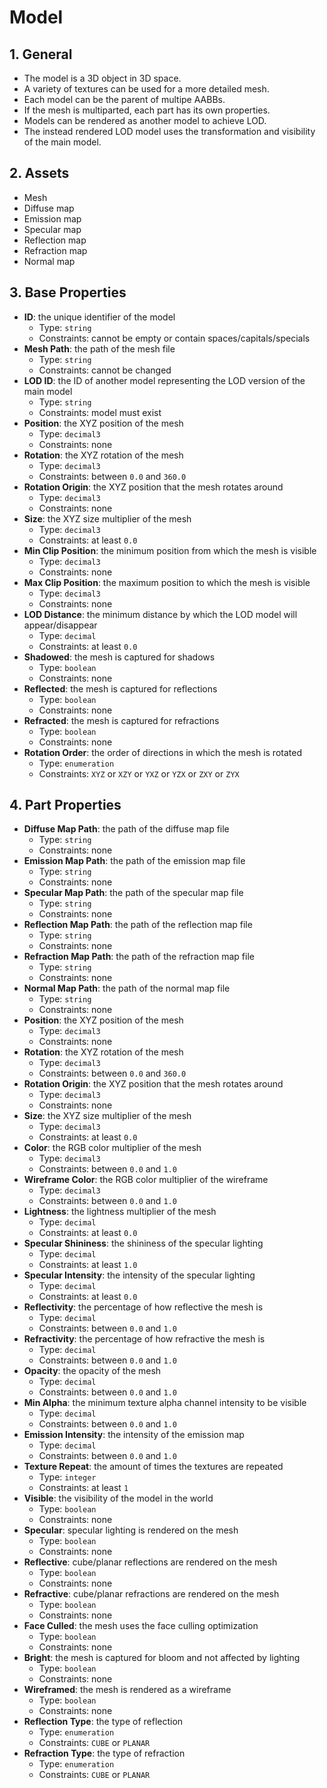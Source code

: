 # Model

## 1. General

- The model is a 3D object in 3D space.
- A variety of textures can be used for a more detailed mesh.
- Each model can be the parent of multipe AABBs.
- If the mesh is multiparted, each part has its own properties.
- Models can be rendered as another model to achieve LOD.
- The instead rendered LOD model uses the transformation and visibility of the main model.

## 2. Assets

- Mesh
- Diffuse map
- Emission map
- Specular map
- Reflection map
- Refraction map
- Normal map

## 3. Base Properties

- **ID**: the unique identifier of the model
  - Type: `string`
  - Constraints: cannot be empty or contain spaces/capitals/specials
- **Mesh Path**: the path of the mesh file
  - Type: `string`
  - Constraints: cannot be changed
- **LOD ID**: the ID of another model representing the LOD version of the main model
  - Type: `string`
  - Constraints: model must exist
- **Position**: the XYZ position of the mesh
  - Type: `decimal3`
  - Constraints: none
- **Rotation**: the XYZ rotation of the mesh
  - Type: `decimal3`
  - Constraints: between `0.0` and `360.0`
- **Rotation Origin**: the XYZ position that the mesh rotates around
  - Type: `decimal3`
  - Constraints: none
- **Size**: the XYZ size multiplier of the mesh
  - Type: `decimal3`
  - Constraints: at least `0.0`
- **Min Clip Position**: the minimum position from which the mesh is visible
  - Type: `decimal3`
  - Constraints: none
- **Max Clip Position**: the maximum position to which the mesh is visible
  - Type: `decimal3`
  - Constraints: none
- **LOD Distance**: the minimum distance by which the LOD model will appear/disappear
  - Type: `decimal`
  - Constraints: at least `0.0`
- **Shadowed**: the mesh is captured for shadows
  - Type: `boolean`
  - Constraints: none
- **Reflected**: the mesh is captured for reflections
  - Type: `boolean`
  - Constraints: none
- **Refracted**: the mesh is captured for refractions
  - Type: `boolean`
  - Constraints: none
- **Rotation Order**: the order of directions in which the mesh is rotated
  - Type: `enumeration`
  - Constraints: `XYZ` or `XZY` or `YXZ` or `YZX` or `ZXY` or `ZYX`

## 4. Part Properties

- **Diffuse Map Path**: the path of the diffuse map file
  - Type: `string`
  - Constraints: none
- **Emission Map Path**: the path of the emission map file
  - Type: `string`
  - Constraints: none
- **Specular Map Path**: the path of the specular map file
  - Type: `string`
  - Constraints: none
- **Reflection Map Path**: the path of the reflection map file
  - Type: `string`
  - Constraints: none
- **Refraction Map Path**: the path of the refraction map file
  - Type: `string`
  - Constraints: none
- **Normal Map Path**: the path of the normal map file
  - Type: `string`
  - Constraints: none
- **Position**: the XYZ position of the mesh
  - Type: `decimal3`
  - Constraints: none
- **Rotation**: the XYZ rotation of the mesh
  - Type: `decimal3`
  - Constraints: between `0.0` and `360.0`
- **Rotation Origin**: the XYZ position that the mesh rotates around
  - Type: `decimal3`
  - Constraints: none
- **Size**: the XYZ size multiplier of the mesh
  - Type: `decimal3`
  - Constraints: at least `0.0`
- **Color**: the RGB color multiplier of the mesh
  - Type: `decimal3`
  - Constraints: between `0.0` and `1.0`
- **Wireframe Color**: the RGB color multiplier of the wireframe
  - Type: `decimal3`
  - Constraints: between `0.0` and `1.0`
- **Lightness**: the lightness multiplier of the mesh
  - Type: `decimal`
  - Constraints: at least `0.0`
- **Specular Shininess**: the shininess of the specular lighting
  - Type: `decimal`
  - Constraints: at least `1.0`
- **Specular Intensity**: the intensity of the specular lighting
  - Type: `decimal`
  - Constraints: at least `0.0`
- **Reflectivity**: the percentage of how reflective the mesh is
  - Type: `decimal`
  - Constraints: between `0.0` and `1.0`
- **Refractivity**: the percentage of how refractive the mesh is
  - Type: `decimal`
  - Constraints: between `0.0` and `1.0`
- **Opacity**: the opacity of the mesh
  - Type: `decimal`
  - Constraints: between `0.0` and `1.0`
- **Min Alpha**: the minimum texture alpha channel intensity to be visible
  - Type: `decimal`
  - Constraints: between `0.0` and `1.0`
- **Emission Intensity**: the intensity of the emission map
  - Type: `decimal`
  - Constraints: between `0.0` and `1.0`
- **Texture Repeat**: the amount of times the textures are repeated
  - Type: `integer`
  - Constraints: at least `1`
- **Visible**: the visibility of the model in the world
  - Type: `boolean`
  - Constraints: none
- **Specular**: specular lighting is rendered on the mesh
  - Type: `boolean`
  - Constraints: none
- **Reflective**: cube/planar reflections are rendered on the mesh
  - Type: `boolean`
  - Constraints: none
- **Refractive**: cube/planar refractions are rendered on the mesh
  - Type: `boolean`
  - Constraints: none
- **Face Culled**: the mesh uses the face culling optimization
  - Type: `boolean`
  - Constraints: none
- **Bright**: the mesh is captured for bloom and not affected by lighting
  - Type: `boolean`
  - Constraints: none
- **Wireframed**: the mesh is rendered as a wireframe
  - Type: `boolean`
  - Constraints: none
- **Reflection Type**: the type of reflection
  - Type: `enumeration`
  - Constraints: `CUBE` or `PLANAR`
- **Refraction Type**: the type of refraction
  - Type: `enumeration`
  - Constraints: `CUBE` or `PLANAR`
